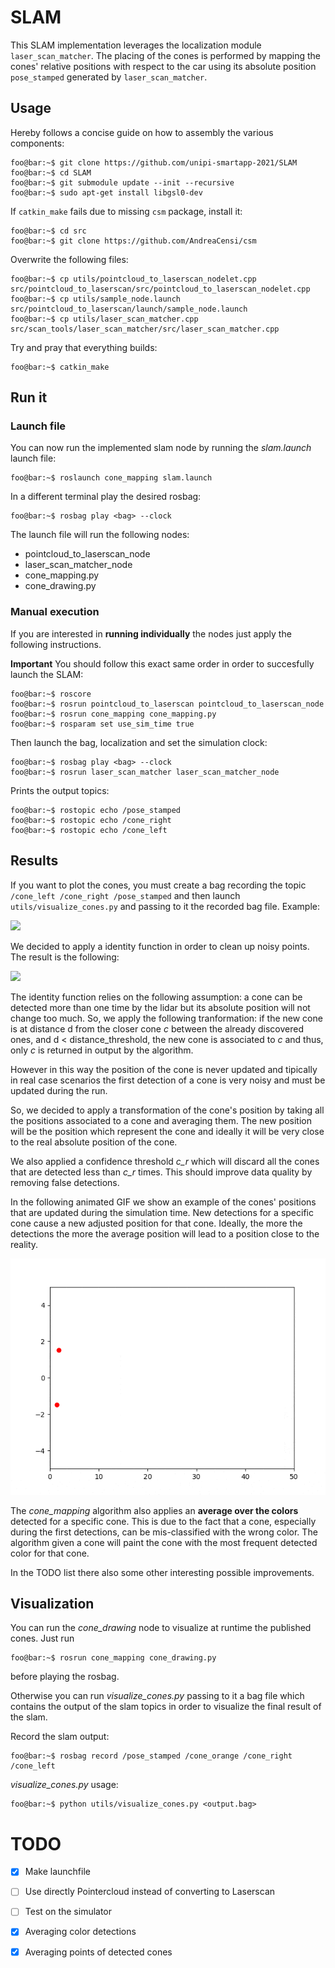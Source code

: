 
# SLAM

This SLAM implementation leverages the localization module `laser_scan_matcher`. The placing of the cones is performed by mapping the cones' relative positions with respect to the car using its absolute position `pose_stamped` generated by `laser_scan_matcher`.

## Usage

<!--
The slam toolbox package can be downloaded at the following link [here](https://github.com/SteveMacenski/slam_toolbox)

It's important to note that the provided toolbox builds the map using a `sensor_msgs::LaserScan` but the LIDAR outputs data of type `sensor_msgs::PointCloud`.  

To address this iussue, we transform the point cloud into laser scan using the [`pointclod_to_laserscan package](http://wiki.ros.org/pointcloud_to_laserscan)
The slam toolbox listens for `LaserScan` messages on the topic specified in `slam_toolbox/config` in the param `scan_topic`.
-->

  

Hereby follows a concise guide on how to assembly the various components:

```console
foo@bar:~$ git clone https://github.com/unipi-smartapp-2021/SLAM
foo@bar:~$ cd SLAM
foo@bar:~$ git submodule update --init --recursive
foo@bar:~$ sudo apt-get install libgsl0-dev
```

If `catkin_make` fails due to missing `csm` package, install it:

```console
foo@bar:~$ cd src
foo@bar:~$ git clone https://github.com/AndreaCensi/csm
```

Overwrite the following files:

```console
foo@bar:~$ cp utils/pointcloud_to_laserscan_nodelet.cpp src/pointcloud_to_laserscan/src/pointcloud_to_laserscan_nodelet.cpp
foo@bar:~$ cp utils/sample_node.launch src/pointcloud_to_laserscan/launch/sample_node.launch
foo@bar:~$ cp utils/laser_scan_matcher.cpp src/scan_tools/laser_scan_matcher/src/laser_scan_matcher.cpp
```

Try and pray that everything builds:

```console
foo@bar:~$ catkin_make
```

## Run it

### Launch file
You can now run the implemented slam node by running the *slam.launch* launch file:
```console
foo@bar:~$ roslaunch cone_mapping slam.launch
```
In a different terminal play the desired rosbag:
```console
foo@bar:~$ rosbag play <bag> --clock
```

The launch file will run the following nodes:
- pointcloud_to_laserscan_node
- laser_scan_matcher_node
- cone_mapping.py
- cone_drawing.py

### Manual execution

If you are interested in **running individually** the nodes just apply the following instructions.

**Important** You should follow this exact same order in order to succesfully launch the SLAM:

```console
foo@bar:~$ roscore
foo@bar:~$ rosrun pointcloud_to_laserscan pointcloud_to_laserscan_node
foo@bar:~$ rosrun cone_mapping cone_mapping.py
foo@bar:~$ rosparam set use_sim_time true
```

Then launch the bag, localization and set the simulation clock:
```console
foo@bar:~$ rosbag play <bag> --clock
foo@bar:~$ rosrun laser_scan_matcher laser_scan_matcher_node
```

Prints the output topics:
```console
foo@bar:~$ rostopic echo /pose_stamped
foo@bar:~$ rostopic echo /cone_right
foo@bar:~$ rostopic echo /cone_left
``` 

## Results
  

If you want to plot the cones, you must create a bag recording the topic `/cone_left /cone_right /pose_stamped` and then launch `utils/visualize_cones.py` and passing to it the recorded bag file. Example:

![](imgs/track.png)  

We decided to apply a identity function in order to clean up noisy points. The result is the following:

![](imgs/track_2.jpg)

The identity function relies on the following assumption: a cone can be detected more than one time by the lidar but its absolute position will not change too much. 
So, we apply the following tranformation:
if the new cone is at distance d from the closer cone *c* between the already discovered ones, and d < distance_threshold, the new cone is associated to *c* and thus, only *c* is returned in output by the algorithm.

However in this way the position of the cone is never updated and tipically in real case scenarios the first detection of a cone is very noisy and must be updated during the run.

So, we decided to apply a transformation of the cone's position by taking all the positions associated to a cone and averaging them. The new position will be the position which represent the cone and ideally it will be very close to the real absolute position of the cone.

We also applied a confidence threshold *c_r* which will discard all the cones that are detected less than *c_r* times. This should improve data quality by removing false detections.

In the following animated GIF we show an example of the cones' positions that are updated during the simulation time. New detections for a specific cone cause a new adjusted position for that cone. Ideally, the more the detections the more the average position will lead to a position close to the reality. 

![Positions Avaraging GIF](imgs/positions.gif)

The *cone_mapping* algorithm also applies an **average over the colors** detected for a specific cone. This is due to the fact that a cone, especially during the first detections, can be mis-classified with the wrong color. The algorithm given a cone will paint the cone with the most frequent detected color for that cone.

In the TODO list there also some other interesting possible improvements.  

## Visualization

You can run the *cone_drawing* node to visualize at runtime the published cones. Just run

```console
foo@bar:~$ rosrun cone_mapping cone_drawing.py
```
before playing the rosbag.

Otherwise you can run *visualize_cones.py <filename>* passing to it a bag file which contains the output of the slam topics  in order to visualize the final result of the slam. 

Record the slam output:
```console
foo@bar:~$ rosbag record /pose_stamped /cone_orange /cone_right /cone_left
```

*visualize_cones.py* usage:
```console
foo@bar:~$ python utils/visualize_cones.py <output.bag>
```

# TODO

- [X] Make launchfile
- [ ] Use directly Pointercloud instead of converting to Laserscan
- [ ] Test on the simulator
- [X] Averaging color detections
- [X] Averaging points of detected cones

  

<!--

## slam-toolbox

**IMPORTANT** before doing anything change the branch to `noetic-devel`

Install dependencies with `rosdep install -q -y -r --from-paths src --ignore-src`

Install `apt install ros-noetic-slam-toolbox` if required.

## pointcloud-to-laserscan

**IMPORTANT** before doing anything change the branch to `lunar-devel`

Notice that `geometry2` is required to build this package. -->
